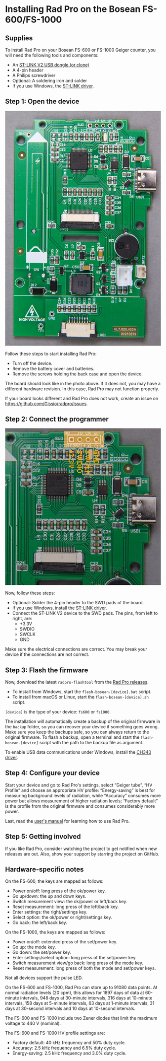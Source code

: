 # Installing Rad Pro on the Bosean FS-600/FS-1000

## Supplies

To install Rad Pro on your Bosean FS-600 or FS-1000 Geiger counter, you will need the following tools and components:

* An [ST-LINK V2 USB dongle (or clone)](https://www.amazon.com/s?k=st-link+v2)
* A 4-pin header
* A Philips screwdriver
* Optional: A soldering iron and solder
* If you use Windows, the [ST-LINK driver](https://www.st.com/en/development-tools/stsw-link009.html).

## Step 1: Open the device

![Bosean FS-600 circuit board](img/fs600-board.jpg)

Follow these steps to start installing Rad Pro:

* Turn off the device.
* Remove the battery cover and batteries.
* Remove the screws holding the back case and open the device.

The board should look like in the photo above. If it does not, you may have a different hardware revision. In this case, Rad Pro may not function properly.

If your board looks different and Rad Pro does not work, create an issue on https://github.com/Gissio/radpro/issues.

## Step 2: Connect the programmer

![Bosean FS-600 connectors](img/fs600-swd.jpg)

Now, follow these steps:

* Optional: Solder the 4-pin header to the SWD pads of the board.
* If you use Windows, install the [ST-LINK driver](https://www.st.com/en/development-tools/stsw-link009.html).
* Connect the ST-LINK V2 device to the SWD pads. The pins, from left to right, are:
  * +3.3V
  * SWDIO
  * SWCLK
  * GND

Make sure the electrical connections are correct. You may break your device if the connections are not correct.

## Step 3: Flash the firmware

Now, download the latest `radpro-flashtool` from the [Rad Pro releases](https://github.com/Gissio/radpro/releases).

* To install from Windows, start the `flash-bosean-[device].bat` script.
* To install from macOS or Linux, start the `flash-bosean-[device].sh` script.

`[device]` is the type of your device: `fs600` or `fs1000`.

The installation will automatically create a backup of the original firmware in the `backup` folder, so you can recover your device if something goes wrong. Make sure you keep the backups safe, so you can always return to the original firmware. To flash a backup, open a terminal and start the `flash-bosean-[device]` script with the path to the backup file as argument.

To enable USB data communications under Windows, install the [CH340 driver](https://www.catalog.update.microsoft.com/Search.aspx?q=USB%5CVID_1A86%26PID_7523).

## Step 4: Configure your device

Start your device and go to Rad Pro's settings, select “Geiger tube”, “HV Profile” and choose an appropriate HV profile: “Energy-saving” is best for measuring background levels of radiation, while “Accuracy” consumes more power but allows measurement of higher radiation levels; “Factory default” is the profile from the original firmware and consumes considerably more power.

Last, read the [user's manual](../../users.md) for learning how to use Rad Pro.

## Step 5: Getting involved

If you like Rad Pro, consider watching the project to get notified when new releases are out. Also, show your support by starring the project on GitHub.

## Hardware-specific notes

On the FS-600, the keys are mapped as follows:

  * Power on/off: long press of the ok/power key.
  * Go up/down: the up and down keys.
  * Switch mesurement view: the ok/power or left/back key.
  * Reset measurement: long press of the left/back key.
  * Enter settings: the right/settings key.
  * Select option: the ok/power or right/settings key.
  * Go back: the left/back key.

On the FS-1000, the keys are mapped as follows:

  * Power on/off: extended press of the set/power key.
  * Go up: the mode key.
  * Go down: the set/power key.
  * Enter settings/select option: long press of the set/power key.
  * Switch measurement view/go back: long press of the mode key.
  * Reset measurement: long press of both the mode and set/power keys.

Not all devices support the pulse LED.

On the FS-600 and FS-1000, Rad Pro can store up to 91080 data points. At normal radiation levels (20 cpm), this allows for 1897 days of data at 60-minute intervals, 948 days at 30-minute intervals, 316 days at 10-minute intervals, 158 days at 5-minute intervals, 63 days at 1-minute intervals, 31 days at 30-second intervals and 10 days at 10-second intervals.

The FS-600 and FS-1000 include two Zener diodes that limit the maximum voltage to 440 V (nominal).

The FS-600 and FS-1000 HV profile settings are:

* Factory default: 40 kHz frequency and 50% duty cycle.
* Accuracy: 2.5 kHz frequency and 6.5% duty cycle.
* Energy-saving: 2.5 kHz frequency and 3.0% duty cycle.
